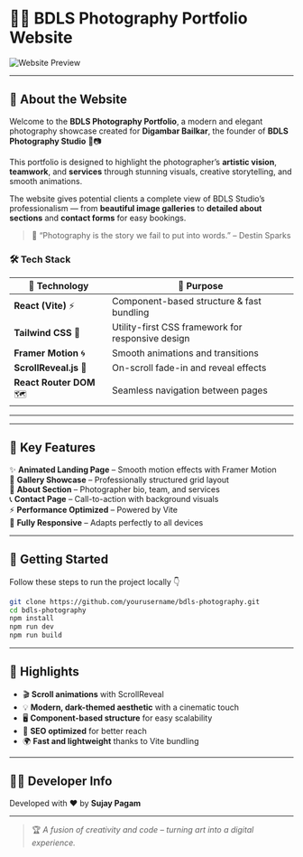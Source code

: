 
# 📸✨ BDLS Photography Portfolio Website

![Website Preview](./public/images/preview/bdls-preview.jpg)

---

## 🌅 About the Website

Welcome to the **BDLS Photography Portfolio**, a modern and elegant photography showcase created for **Digambar Bailkar**, the founder of **BDLS Photography Studio** 🎥📷  

This portfolio is designed to highlight the photographer’s **artistic vision**, **teamwork**, and **services** through stunning visuals, creative storytelling, and smooth animations.  

The website gives potential clients a complete view of BDLS Studio’s professionalism — from **beautiful image galleries** to **detailed about sections** and **contact forms** for easy bookings.  

> 🖤 “Photography is the story we fail to put into words.” – Destin Sparks  

### 🛠️ Tech Stack
| 🚀 Technology | 🧩 Purpose |
|---------------|------------|
| **React (Vite)** ⚡ | Component-based structure & fast bundling |
| **Tailwind CSS** 🎨 | Utility-first CSS framework for responsive design |
| **Framer Motion** 🌀 | Smooth animations and transitions |
| **ScrollReveal.js** 👀 | On-scroll fade-in and reveal effects |
| **React Router DOM** 🗺️ | Seamless navigation between pages |

---
---

## 🧩 Key Features
✨ **Animated Landing Page** – Smooth motion effects with Framer Motion  
📸 **Gallery Showcase** – Professionally structured grid layout  
👤 **About Section** – Photographer bio, team, and services  
📞 **Contact Page** – Call-to-action with background visuals  
⚡ **Performance Optimized** – Powered by Vite  
📱 **Fully Responsive** – Adapts perfectly to all devices  

---

## 🚀 Getting Started

Follow these steps to run the project locally 👇
```bash
git clone https://github.com/yourusername/bdls-photography.git
cd bdls-photography
npm install
npm run dev
npm run build
```
---

## 🌈 Highlights

* 🎬 **Scroll animations** with ScrollReveal
* 💡 **Modern, dark-themed aesthetic** with a cinematic touch
* 🖥️ **Component-based structure** for easy scalability
* 🧠 **SEO optimized** for better reach
* 🌍 **Fast and lightweight** thanks to Vite bundling

---

## 👨‍💻 Developer Info

Developed with ❤️ by **Sujay Pagam**

---

> 🏆 *A fusion of creativity and code – turning art into a digital experience.*

```

